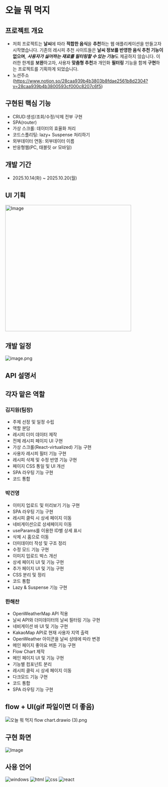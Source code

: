 # 오늘 뭐 먹지

## 프로젝트 개요

- 저희 프로젝트는 <strong>날씨</strong>에 따라 <strong>적합한 음식</strong>을 <strong>추천</strong>하는 웹 애플리케이션을 만들고자 시작했습니다. 기존의 레시피 추천 사이트들은 <strong>날씨 정보를 반영한 음식 추천 기능이 없으며</strong>, <strong><I>사용자가 싫어하는 재료를 필터링할 수 있는 기능</strong></I>도 제공하지 않습니다. 이러한 한계를 <strong>보완</strong>하고자, 사용자 <strong>맞춤형 추천</strong>과 개인화 <strong>필터링</strong> 기능을 함께 <strong>구현</strong>하는 프로젝트를 기획하게 되었습니다.
- 노션주소(https://www.notion.so/28caa939b4b3803b8fdae2561b8d2304?v=28caa939b4b3800593cf000c8207c6f5)

## 구현된 핵심 기능

- CRUD:생성/조회/수정/삭제 전부 구현
- SPA(router)
- 가상 스크롤: 데이터의 효율화 처리
- 코드스플리팅: lazy+ Suspense 처리하기
- 외부데이터 연동: 외부데이터 이름
- 반응형웹(PC, 태블릿 or 모바일)

## 개발 기간

- 2025.10.14(화) ~ 2025.10.20(월)

## UI 기획

<img src="https://github.com/user-attachments/assets/9e97b365-fa9d-4e85-8aaa-c8bd4d95454c" width="400" alt="Image" />

## 개발 일정

![image.png](attachment:7c360546-d4e1-4d6e-aa84-2ceefb86e139:image.png)

## API 설명서

## 각자 맡은 역할

### 김지원(팀장)

- 주제 선정 및 일정 수립
- 역할 분담
- 레시피 더미 데이터 제작
- 전체 레시피 페이지 UI 구현
- 가상 스크롤(React-virtualized) 기능 구현
- 사용자 레시피 필터 기능 구현
- 레시피 삭제 및 수정 반영 기능 구현
- 페이지 CSS 통일 및 UI 개선
- SPA 라우팅 기능 구현
- 코드 통합

### 박건영

- 이미지 업로드 및 미리보기 기능 구현
- SPA 라우팅 기능 구현
- 레시피 클릭 시 상세 페이지 이동
- 네비게이션으로 상세페이지 이동
- useParams를 이용한 ID별 상세 표시
- 삭제 시 홈으로 이동
- 더미데이터 작성 및 구조 정리
- 수정 모드 기능 구현
- 이미지 업로드 박스 개선
- 상세 페이지 UI 및 기능 구현
- 추가 페이지 UI 및 기능 구현
- CSS 분리 및 정리
- 코드 통합
- Lazy & Suspense 기능 구현

### 한해찬

- OpenWeatherMap API 적용
- 날씨 API와 더미데이터의 날씨 필터링 기능 구현
- 네비게이션 바 UI 및 기능 구현
- KakaoMap API로 현재 사용자 지역 출력
- OpenWeather 아이콘을 날씨 상태에 따라 변경
- 메인 페이지 좋아요 버튼 기능 구현
- Flow Chart 제작
- 메인 페이지 UI 및 기능 구현
- 기능별 컴포넌트 분리
- 레시피 클릭 시 상세 페이지 이동
- 다크모드 기능 구현
- 코드 통합
- SPA 라우팅 기능 구현

## flow + UI(gif 파일이면 더 좋음)

![오늘 뭐 먹지 flow chart.drawio (3).png](<attachment:b7fe4a65-b92f-48f3-9248-f267b0affbca:오늘_뭐_먹지_flow_chart.drawio_(3).png>)

## 구현 화면

![Image](https://github.com/user-attachments/assets/54f112ba-44c4-4933-92bc-89655bec5a12)

## 사용 언어

![windows](https://img.shields.io/badge/Windows-0078D6?style=for-the-badge&logo=windows&logoColor=white)
![html](https://img.shields.io/badge/HTML5-E34F26?style=for-the-badge&logo=html5&logoColor=white)
![css](https://img.shields.io/badge/CSS-239120?&style=for-the-badge&logo=css3&logoColor=white)
![react](https://img.shields.io/badge/React-20232A?style=for-the-badge&logo=react&logoColor=61DAFB)
